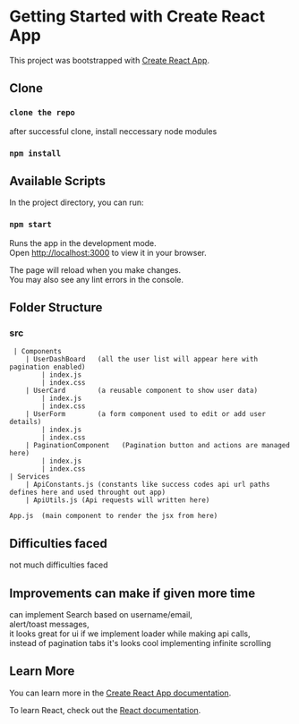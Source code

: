 # Getting Started with Create React App

This project was bootstrapped with [Create React App](https://github.com/facebook/create-react-app).

## Clone

### `clone the repo`

after successful clone, install neccessary node modules

### `npm install`

## Available Scripts

In the project directory, you can run:

### `npm start`

Runs the app in the development mode.\
Open [http://localhost:3000](http://localhost:3000) to view it in your browser.

The page will reload when you make changes.\
You may also see any lint errors in the console.

## Folder Structure

###

### src

     | Components
        | UserDashBoard   (all the user list will appear here with pagination enabled)
            | index.js
            | index.css
        | UserCard        (a reusable component to show user data)
            | index.js
            | index.css
        | UserForm        (a form component used to edit or add user details)
            | index.js
            | index.css
        | PaginationComponent   (Pagination button and actions are managed here)
            | index.js
            | index.css
    | Services
        | ApiConstants.js (constants like success codes api url paths defines here and used throught out app)
        | ApiUtils.js (Api requests will written here)

    App.js  (main component to render the jsx from here)

## Difficulties faced

not much difficulties faced

## Improvements can make if given more time

can implement Search based on username/email,\
 alert/toast messages,\
 it looks great for ui if we implement loader while making api calls,\
 instead of pagination tabs it's looks cool implementing infinite scrolling

## Learn More

You can learn more in the [Create React App documentation](https://facebook.github.io/create-react-app/docs/getting-started).

To learn React, check out the [React documentation](https://reactjs.org/).
